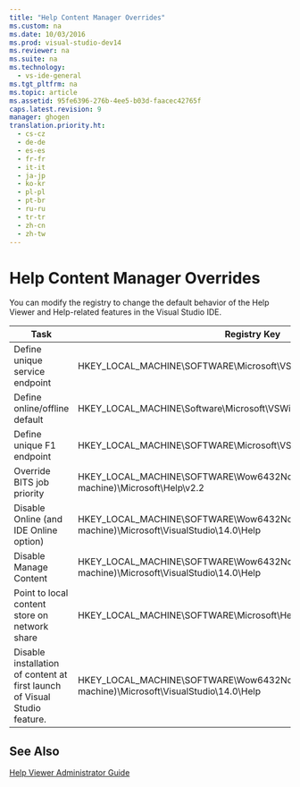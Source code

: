 ```yaml
---
title: "Help Content Manager Overrides"
ms.custom: na
ms.date: 10/03/2016
ms.prod: visual-studio-dev14
ms.reviewer: na
ms.suite: na
ms.technology: 
  - vs-ide-general
ms.tgt_pltfrm: na
ms.topic: article
ms.assetid: 95fe6396-276b-4ee5-b03d-faacec42765f
caps.latest.revision: 9
manager: ghogen
translation.priority.ht: 
  - cs-cz
  - de-de
  - es-es
  - fr-fr
  - it-it
  - ja-jp
  - ko-kr
  - pl-pl
  - pt-br
  - ru-ru
  - tr-tr
  - zh-cn
  - zh-tw
---
```

# Help Content Manager Overrides
You can modify the registry to change the default behavior of the Help Viewer and Help-related features in the Visual Studio IDE.  
  
|Task|Registry Key|Value and Definition|  
|----------|------------------|--------------------------|  
|Define unique service endpoint|HKEY_LOCAL_MACHINE\SOFTWARE\Microsoft\VSWinExpress\14.0\Help|NewContentAndUpdateService--*HTTPValueForTheServiceEndpoint*.|  
|Define online/offline default|HKEY_LOCAL_MACHINE\Software\Microsoft\VSWinExpress\14.0\help|UseOnlineHelp--Enter `0` to specify local Help, and enter `1` to specify online Help.|  
|Define unique F1 endpoint|HKEY_LOCAL_MACHINE\SOFTWARE\Microsoft\VSWinExpress\14.0\Help|OnlineBaseUrl--*HTTPValueForTheServiceEndpoint*|  
|Override BITS job priority|HKEY_LOCAL_MACHINE\SOFTWARE\Wow6432Node (on a 64-bit machine)\Microsoft\Help\v2.2|BITSPriority--Use one of the following values: **foreground**, **high**, **normal**, or **low**.|  
|Disable Online (and IDE Online option)|HKEY_LOCAL_MACHINE\SOFTWARE\Wow6432Node (on a 64-bit machine)\Microsoft\VisualStudio\14.0\Help|OnlineHelpPreferenceDisabled--Set to 1 to disable access of online Help content.|  
|Disable Manage Content|HKEY_LOCAL_MACHINE\SOFTWARE\Wow6432Node (on a 64-bit machine)\Microsoft\VisualStudio\14.0\Help|ContentManagementDisabled--Set to 1 to disable the **Manage Content** tab in Help Viewer.|  
|Point to local content store on network share|HKEY_LOCAL_MACHINE\SOFTWARE\Microsoft\Help\v2.2\Catalogs\VisualStudio11|LocationPath=”*ContentStoreNetworkShare*”|  
|Disable installation of content at first launch of Visual Studio feature.|HKEY_LOCAL_MACHINE\SOFTWARE\Wow6432Node (on a 64-bit machine)\Microsoft\VisualStudio\14.0\Help|DisableFirstRunHelpSelection--Set to 1 to disable help features that are configured the first time that Visual Studio starts.|  
  
## See Also  
 [Help Viewer Administrator Guide](../VS_IDE/Help-Viewer-Administrator-Guide.md)